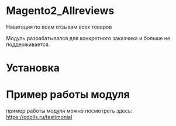 # Magento2_Allreviews
Навигация по всем отзывам всех товаров

Модуль разрабатывался для конкретного заказчика и больше не поддерживается.

# Установка



# Пример работы модуля

пример работы модуля можно посмотреть здесь: https://cdolls.ru/testimonial
